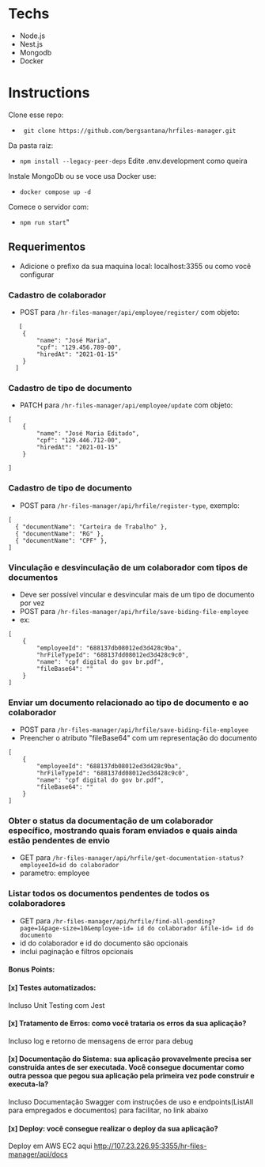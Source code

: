 # Techs
 - Node.js
 - Nest.js
 - Mongodb
 - Docker
# Instructions
Clone esse repo:
- ` git clone https://github.com/bergsantana/hrfiles-manager.git`

Da pasta raiz:
- `npm install --legacy-peer-deps`
Edite .env.development como queira

Instale MongoDb ou se voce usa Docker use:
- `docker compose up -d` 

Comece o servidor com:
- `npm run start`"


## Requerimentos
- Adicione o prefixo da sua maquina local: localhost:3355 ou como você configurar
### Cadastro de colaborador
- POST para `/hr-files-manager/api/employee/register/` com objeto:
```
   [
    {
        "name": "José Maria",
        "cpf": "129.456.789-00",
        "hiredAt": "2021-01-15"
    }
  ]
 ```
 
### Cadastro de tipo de documento
 - PATCH para `/hr-files-manager/api/employee/update` com objeto:
```
[
    {
        "name": "José Maria Editado",
        "cpf": "129.446.712-00",
        "hiredAt": "2021-01-15"
    }
 
]
```
### Cadastro de tipo de documento
  - POST para `/hr-files-manager/api/hrfile/register-type`, exemplo:
```
[
  { "documentName": "Carteira de Trabalho" },
  { "documentName": "RG" },
  { "documentName": "CPF" },
]
```
### Vinculação e desvinculação de um colaborador com tipos de documentos
  - Deve ser possível vincular e desvincular mais de um tipo de documento por vez
  - POST para `/hr-files-manager/api/hrfile/save-biding-file-employee`
  - ex:
```
[
    {
        "employeeId": "688137db08012ed3d428c9ba",
        "hrFileTypeId": "688137dd08012ed3d428c9c0",
        "name": "cpf digital do gov br.pdf",
        "fileBase64": ""
    } 
]
```
### Enviar um documento relacionado ao tipo de documento e ao colaborador
  - POST para `/hr-files-manager/api/hrfile/save-biding-file-employee`
  - Preencher o atributo "fileBase64" com um representação do documento
```
[
    {
        "employeeId": "688137db08012ed3d428c9ba",
        "hrFileTypeId": "688137dd08012ed3d428c9c0",
        "name": "cpf digital do gov br.pdf",
        "fileBase64": ""
    } 
]
```
 
### Obter o status da documentação de um colaborador específico, mostrando quais foram enviados e quais ainda estão pendentes de envio
   - GET para `/hr-files-manager/api/hrfile/get-documentation-status?employeeId=id do colaborador`
   - parametro: employee
### Listar todos os documentos pendentes de todos os colaboradores
   - GET para `/hr-files-manager/api/hrfile/find-all-pending?page=1&page-size=10&employee-id= id do colaborador &file-id= id do documento`
   - id do colaborador e id do documento são opcionais
   - inclui paginação e filtros opcionais

 #### Bonus Points:

#### [x] Testes automatizados: 
 Incluso Unit Testing com Jest
#### [x] Tratamento de Erros: como você trataria os erros da sua aplicação?
 Incluso log e retorno de mensagens de error para debug
#### [x] Documentação do Sistema: sua aplicação provavelmente precisa ser construída antes de ser executada. Você consegue documentar como outra pessoa que pegou sua aplicação pela primeira vez pode construir e executa-la?
 Incluso Documentação Swagger com instruções de uso e endpoints(ListAll para empregados e documentos) para facilitar, no link abaixo      
#### [x] Deploy: você consegue realizar o deploy da sua aplicação?
 Deploy em AWS EC2 aqui http://107.23.226.95:3355/hr-files-manager/api/docs
 
  
